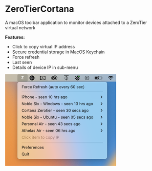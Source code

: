 # ZeroTierCortana
A macOS toolbar application to monitor devices attached to a ZeroTier virtual network

**Features:**
* Click to copy virtual IP address
* Secure credential storage in MacOS Keychain
* Force refresh
* Last seen
* Details of device IP in sub-menu


![image1](images/Screenshot%202023-10-07%20at%204.43.47%20PM.png)